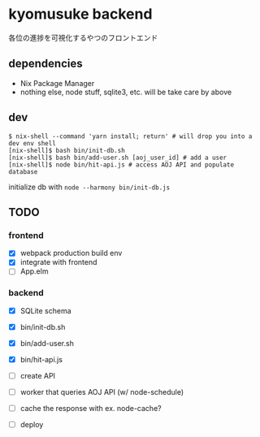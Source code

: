 # kyomusuke backend

各位の進捗を可視化するやつのフロントエンド

## dependencies

- Nix Package Manager
- nothing else, node stuff, sqlite3, etc. will be take care by above

## dev

```
$ nix-shell --command 'yarn install; return' # will drop you into a dev env shell
[nix-shell]$ bash bin/init-db.sh
[nix-shell]$ bash bin/add-user.sh [aoj_user_id] # add a user
[nix-shell]$ node bin/hit-api.js # access AOJ API and populate database
```

initialize db with `node --harmony bin/init-db.js`

## TODO

### frontend

- [x] webpack production build env
- [x] integrate with frontend
- [ ] App.elm

### backend

- [x] SQLite schema
- [x] bin/init-db.sh
- [x] bin/add-user.sh
- [x] bin/hit-api.js
- [ ] create API
- [ ] worker that queries AOJ API (w/ node-schedule)
- [ ] cache the response with ex. node-cache?
- [ ] deploy


